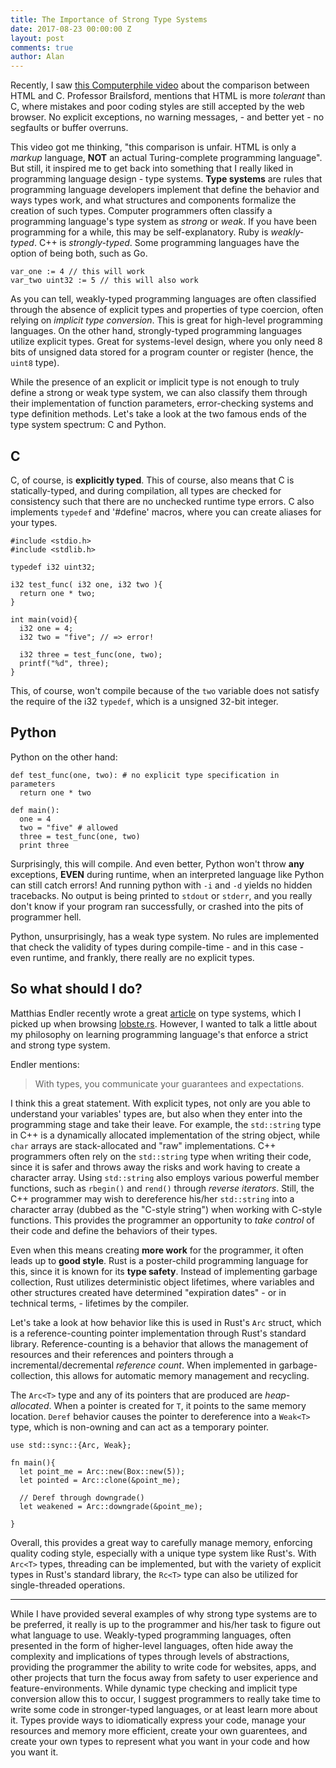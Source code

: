 ```yaml
---
title: The Importance of Strong Type Systems
date: 2017-08-23 00:00:00 Z
layout: post
comments: true
author: Alan
---
```


Recently, I saw [this Computerphile video](https://www.youtube.com/watch?v=-csXdj4WVwA) about the comparison between HTML and C. Professor Brailsford, mentions that HTML is more _tolerant_ than C, where mistakes and poor coding styles are still accepted by the web browser. No explicit exceptions, no warning messages, - and better yet - no segfaults or buffer overruns.

This video got me thinking, "this comparison is unfair. HTML is only a _markup_ language, __NOT__ an actual Turing-complete programming language". But still, it inspired me to get back into something that I really liked in programming language design - type systems. __Type systems__ are rules that programming language developers implement that define the behavior and ways types work, and what structures and components formalize the creation of such types. Computer programmers often classify a programming language's type system as _strong_ or _weak_. If you have been programming for a while, this may be self-explanatory. Ruby is _weakly-typed_. C++ is _strongly-typed_. Some programming languages have the option of being both, such as Go.

    var_one := 4 // this will work
    var_two uint32 := 5 // this will also work

As you can tell, weakly-typed programming languages are often classified through the absence of explicit types and properties of type coercion, often relying on _implicit type conversion_. This is great for high-level programming languages. On the other hand, strongly-typed programming languages utilize explicit types. Great for systems-level design, where you only need 8 bits of unsigned data stored for a program counter or register (hence, the `uint8` type).

While the presence of an explicit or implicit type is not enough to truly define a strong or weak type system, we can also classify them through their implementation of function parameters, error-checking systems and type definition methods. Let's take a look at the two famous ends of the type system spectrum: C and Python.

## C 

C, of course, is __explicitly typed__. This of course, also means that C is statically-typed, and during compilation, all types are checked for consistency such that there are no unchecked runtime type errors. C also implements `typedef` and '#define' macros, where you can create aliases for your types.
  
    #include <stdio.h>
    #include <stdlib.h>
    
    typedef i32 uint32;
    
    i32 test_func( i32 one, i32 two ){
      return one * two;
    }
    
    int main(void){
      i32 one = 4;
      i32 two = "five"; // => error!
      
      i32 three = test_func(one, two);
      printf("%d", three);
    }

This, of course, won't compile because of the `two` variable does not satisfy the require of the i32 `typedef`, which is a unsigned 32-bit integer.

## Python

Python on the other hand:

    def test_func(one, two): # no explicit type specification in parameters
      return one * two
    
    def main():
      one = 4
      two = "five" # allowed
      three = test_func(one, two)
      print three
      
Surprisingly, this will compile. And even better, Python won't throw __any__ exceptions, __EVEN__ during runtime, when an interpreted language like Python can still catch errors! And running python with `-i` and `-d` yields no hidden tracebacks. No output is being printed to `stdout` or `stderr`, and you really don't know if your program ran successfully, or crashed into the pits of programmer hell.

Python, unsurprisingly, has a weak type system. No rules are implemented that check the validity of types during compile-time -  and in this case - even runtime, and frankly, there really are no explicit types. 

## So what should I do?

Matthias Endler recently wrote a great [article](http://matthias-endler.de/2017/why-type-systems-matter/) on type systems, which I picked up when browsing [lobste.rs](https://lobste.rs). However, I wanted to talk a little about my philosophy on learning programming language's that enforce a strict and strong type system.

Endler mentions:

> With types, you communicate your guarantees and expectations. 

I think this a great statement. With explicit types, not only are you able to understand your variables' types are, but also when they enter into the programming stage and take their leave. For example, the `std::string` type in C++ is a dynamically allocated implementation of the string object, while `char` arrays are stack-allocated and "raw" implementations. C++ programmers often rely on the `std::string` type when writing their code, since it is safer and throws away the risks and work having to create a character array. Using `std::string` also employs various powerful member functions, such as `rbegin()` and `rend()` through _reverse iterators_. Still, the C++ programmer may wish to dereference his/her `std::string` into a character array (dubbed as the "C-style string") when working with C-style functions. This provides the programmer an opportunity to _take control_ of their code and define the behaviors of their types.

Even when this means creating __more work__ for the programmer, it often leads up to __good style__. Rust is a poster-child programming language for this, since it is known for its __type safety__. Instead of implementing garbage collection, Rust utilizes deterministic object lifetimes, where variables and other structures created have determined "expiration dates" - or in technical terms, - lifetimes by the compiler. 

Let's take a look at how behavior like this is used in Rust's `Arc` struct, which is a reference-counting pointer implementation through Rust's standard library.
Reference-counting is a behavior that allows the management of resources and their references and pointers through a incremental/decremental _reference count_. When implemented in garbage-collection, this allows for automatic memory management and recycling.

The `Arc<T>` type and any of its pointers that are produced are _heap-allocated_. When a pointer is created for `T`, it points to the same memory location. `Deref` behavior causes the pointer to dereference into a `Weak<T>` type, which is non-owning and can act as a temporary pointer.

    use std::sync::{Arc, Weak};
    
    fn main(){
      let point_me = Arc::new(Box::new(5));
      let pointed = Arc::clone(&point_me);

      // Deref through downgrade()
      let weakened = Arc::downgrade(&point_me);
      
    } 

Overall, this provides a great way to carefully manage memory, enforcing quality coding style, especially with a unique type system like Rust's. With `Arc<T>` types, threading can be implemented, but with the variety of explicit types in Rust's standard library, the `Rc<T>` type can also be utilized for single-threaded operations. 

--- 

While I have provided several examples of why strong type systems are to be preferred, it really is up to the programmer and his/her task to figure out what language to use. Weakly-typed programming languages, often presented in the form of higher-level languages, often hide away the complexity and implications of types through levels of abstractions, providing the programmer the ability to write code for websites, apps, and other projects that turn the focus away from safety to user experience and feature-environments. While dynamic type checking and implicit type conversion allow this to occur, I suggest programmers to really take time to write some code in stronger-typed languages, or at least learn more about it. Types provide ways to idiomatically express your code, manage your resources and memory more efficient, create your own guarentees, and create your own types to represent what you want in your code and how you want it.





